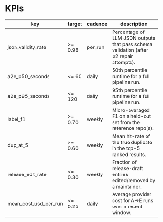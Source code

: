 # KPIs

| key | target | cadence | description |
|---|---|---|---|
| json_validity_rate | >= 0.98 | per_run | Percentage of LLM JSON outputs that pass schema validation (after ≤2 repair attempts). |
| a2e_p50_seconds | <= 60 | daily | 50th percentile runtime for a full pipeline run. |
| a2e_p95_seconds | <= 120 | daily | 95th percentile runtime for a full pipeline run. |
| label_f1 | >= 0.70 | weekly | Micro-averaged F1 on a held-out set from the reference repo(s). |
| dup_at_5 | >= 0.60 | weekly | Mean hit-rate of the true duplicate in the top-5 ranked results. |
| release_edit_rate | <= 0.30 | weekly | Fraction of release-draft entries edited/removed by a maintainer. |
| mean_cost_usd_per_run | <= 0.25 | daily | Average provider cost for A→E runs over a recent window. |
